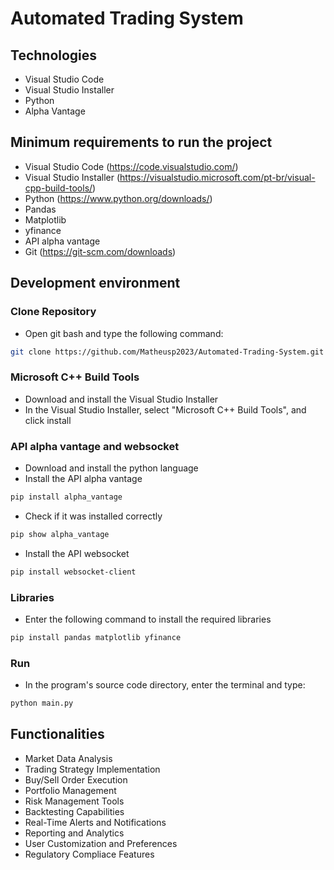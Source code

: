 # Automated Trading System

## Technologies
- Visual Studio Code
- Visual Studio Installer
- Python
- Alpha Vantage

## Minimum requirements to run the project
- Visual Studio Code (https://code.visualstudio.com/)
- Visual Studio Installer (https://visualstudio.microsoft.com/pt-br/visual-cpp-build-tools/)
- Python (https://www.python.org/downloads/)
- Pandas
- Matplotlib
- yfinance
- API alpha vantage
- Git (https://git-scm.com/downloads)

## Development environment

### Clone Repository
- Open git bash and type the following command:
```bash
git clone https://github.com/Matheusp2023/Automated-Trading-System.git
```

### Microsoft C++ Build Tools
- Download and install the Visual Studio Installer
- In the Visual Studio Installer, select "Microsoft C++ Build Tools", and click install

### API alpha vantage and websocket
- Download and install the python language
- Install the API alpha vantage
```bash
pip install alpha_vantage
```
- Check if it was installed correctly
```bash
pip show alpha_vantage
```
- Install the API websocket
```bash
pip install websocket-client
```

### Libraries
- Enter the following command to install the required libraries
```bash
pip install pandas matplotlib yfinance
```

### Run
- In the program's source code directory, enter the terminal and type:
```bash
python main.py
```

## Functionalities
- Market Data Analysis
- Trading Strategy Implementation
- Buy/Sell Order Execution
- Portfolio Management
- Risk Management Tools
- Backtesting Capabilities
- Real-Time Alerts and Notifications
- Reporting and Analytics
- User Customization and Preferences
- Regulatory Compliace Features